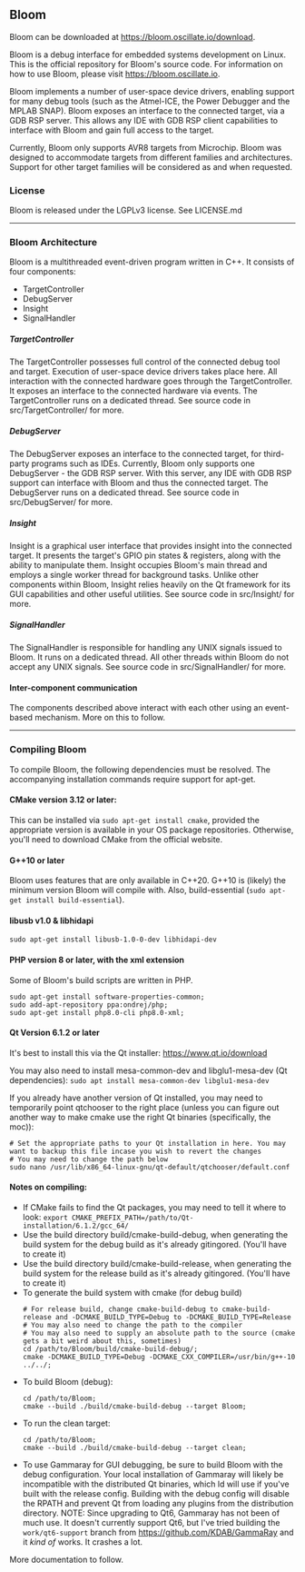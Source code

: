 ## Bloom

Bloom can be downloaded at https://bloom.oscillate.io/download.

Bloom is a debug interface for embedded systems development on Linux. This is the official repository for Bloom's 
source code. For information on how to use Bloom, please visit https://bloom.oscillate.io.

Bloom implements a number of user-space device drivers, enabling support for many debug tools (such as the Atmel-ICE, 
the Power Debugger and the MPLAB SNAP). Bloom exposes an interface to the connected target, via a GDB 
RSP server. This allows any IDE with GDB RSP client capabilities to interface with Bloom and gain full
access to the target.

Currently, Bloom only supports AVR8 targets from Microchip. Bloom was designed to accommodate targets from different 
families and architectures. Support for other target families will be considered as and when requested.

### License
Bloom is released under the LGPLv3 license. See LICENSE.md

---

### Bloom Architecture

Bloom is a multithreaded event-driven program written in C++. It consists of four components:

- TargetController
- DebugServer
- Insight
- SignalHandler

##### TargetController
The TargetController possesses full control of the connected debug tool and target. Execution of user-space 
device drivers takes place here. All interaction with the connected hardware goes through the TargetController.
It exposes an interface to the connected hardware via events. The TargetController runs on a dedicated thread.
See source code in src/TargetController/ for more.

##### DebugServer
The DebugServer exposes an interface to the connected target, for third-party programs such as IDEs. Currently, Bloom
only supports one DebugServer - the GDB RSP server. With this server, any IDE with GDB RSP support can interface with
Bloom and thus the connected target. The DebugServer runs on a dedicated thread.
See source code in src/DebugServer/ for more.

##### Insight
Insight is a graphical user interface that provides insight into the connected target. It presents the target's GPIO 
pin states & registers, along with the ability to manipulate them. Insight occupies Bloom's main thread and employs a 
single worker thread for background tasks. Unlike other components within Bloom, Insight relies heavily on the Qt 
framework for its GUI capabilities and other useful utilities. See source code in src/Insight/ for more.

##### SignalHandler
The SignalHandler is responsible for handling any UNIX signals issued to Bloom. It runs on a dedicated thread. All
other threads within Bloom do not accept any UNIX signals.
See source code in src/SignalHandler/ for more.

#### Inter-component communication
The components described above interact with each other using an event-based mechanism. More on this to follow.

---

### Compiling Bloom
To compile Bloom, the following dependencies must be resolved. The accompanying installation commands require support 
for apt-get.

#### CMake version 3.12 or later:
This can be installed via `sudo apt-get install cmake`, provided the appropriate version is available in your OS package
repositories. Otherwise, you'll need to download CMake from the official website.

#### G++10 or later
Bloom uses features that are only available in C++20. G++10 is (likely) the minimum version Bloom will compile with.
Also, build-essential (`sudo apt-get install build-essential`).

#### libusb v1.0 & libhidapi
`sudo apt-get install libusb-1.0-0-dev libhidapi-dev`

#### PHP version 8 or later, with the xml extension
Some of Bloom's build scripts are written in PHP.

```
sudo apt-get install software-properties-common;
sudo add-apt-repository ppa:ondrej/php;
sudo apt-get install php8.0-cli php8.0-xml;
```

#### Qt Version 6.1.2 or later
It's best to install this via the Qt installer: https://www.qt.io/download

You may also need to install mesa-common-dev and libglu1-mesa-dev (Qt dependencies):
`sudo apt install mesa-common-dev libglu1-mesa-dev`

If you already have another version of Qt installed, you may need to temporarily point qtchooser to the right place
(unless you can figure out another way to make cmake use the right Qt binaries (specifically, the moc)):
```
# Set the appropriate paths to your Qt installation in here. You may want to backup this file incase you wish to revert the changes
# You may need to change the path below
sudo nano /usr/lib/x86_64-linux-gnu/qt-default/qtchooser/default.conf
```

#### Notes on compiling:

- If CMake fails to find the Qt packages, you may need to tell it where to look:
`export CMAKE_PREFIX_PATH=/path/to/Qt-installation/6.1.2/gcc_64/`
- Use the build directory build/cmake-build-debug, when generating the build system for the debug build as it's already 
  gitingored. (You'll have to create it)
- Use the build directory build/cmake-build-release, when generating the build system for the release build as it's 
  already gitingored. (You'll have to create it)
- To generate the build system with cmake (for debug build)
  ```
  # For release build, change cmake-build-debug to cmake-build-release and -DCMAKE_BUILD_TYPE=Debug to -DCMAKE_BUILD_TYPE=Release
  # You may also need to change the path to the compiler
  # You may also need to supply an absolute path to the source (cmake gets a bit weird about this, sometimes)
  cd /path/to/Bloom/build/cmake-build-debug/;
  cmake -DCMAKE_BUILD_TYPE=Debug -DCMAKE_CXX_COMPILER=/usr/bin/g++-10 ../../;
  ```
- To build Bloom (debug):
  ```
  cd /path/to/Bloom;
  cmake --build ./build/cmake-build-debug --target Bloom;
  ```
- To run the clean target:
  ```
  cd /path/to/Bloom;
  cmake --build ./build/cmake-build-debug --target clean;
  ```
- To use Gammaray for GUI debugging, be sure to build Bloom with the debug configuration. Your local installation of
  Gammaray will likely be incompatible with the distributed Qt binaries, which ld will use if you've built with the
  release config. Building with the debug config will disable the RPATH and prevent Qt from loading any plugins from 
  the distribution directory. NOTE: Since upgrading to Qt6, Gammaray has not been of much use. It doesn't currently
  support Qt6, but I've tried building the `work/qt6-support` branch from https://github.com/KDAB/GammaRay and it 
  *kind of* works. It crashes a lot.

More documentation to follow.
